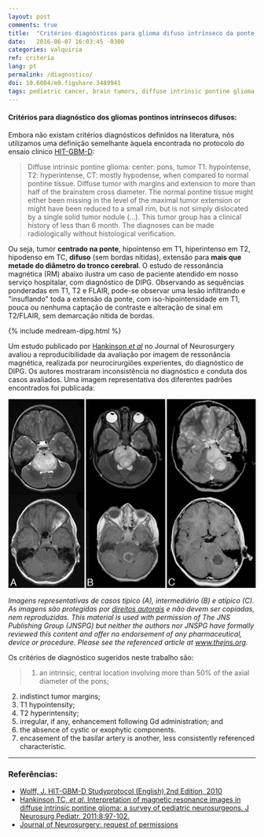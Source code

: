 ```yaml
---
layout: post
comments: true
title:  "Critérios diagnósticos para glioma difuso intrínseco da ponte - DIPG"
date:   2016-06-07 16:03:45 -0300
categories: valquiria
ref: criteria
lang: pt
permalink: /diagnostico/
doi: 10.6084/m9.figshare.3489941
tags: pediatric cancer, brain tumors, diffuse intrinsic pontine glioma, clinical trial, diagnostic criteria, project valkyrie
---
```


#### Critérios para diagnóstico dos gliomas pontinos intrínsecos difusos:

Embora não existam critérios diagnósticos definidos na literatura, nós utilizamos uma definição semelhante àquela encontrada no protocolo do ensaio clínico [HIT-GBM-D][hit]:

> Diffuse intrinsic pontine glioma:
  center: pons, tumor T1: hypointense, T2: hyperintense, CT: mostly
  hypodense, when compared to normal pontine tissue. Diffuse tumor with margins
  and extension to more than half of the brainstem cross diameter. The normal
  pontine tissue might either been missing in the level of the maximal tumor
  extension or might have been reduced to a small rim, but is not simply
  dislocated by a single solid tumor nodule (...). This tumor group has a
  clinical history of less than 6 month. The diagnoses can be made
  radiologically without histological verification.

Ou seja, tumor __centrado na ponte__, hipointenso em T1, hiperintenso em T2, hipodenso em TC, __difuso__ (sem bordas nítidas), extensão para __mais que metade do diâmetro do tronco cerebral__. O estudo de ressonância magnética (RM) abaixo ilustra um caso de paciente atendido em nosso serviço hospitalar, com diagnóstico de DIPG. Observando as sequências ponderadas em T1, T2 e FLAIR, pode-se observar uma lesão infiltrando e "insuflando" toda a extensão da ponte, com iso-hipointensidade em T1, pouca ou nenhuma captação de contraste e alteração de sinal em T2/FLAIR, sem demarcação nítida de bordas.

{% include medream-dipg.html %}

Um estudo publicado por [Hankinson _et al_][hankinson] no Journal of Neurosurgery avaliou a reproducibilidade da avaliação por imagem de ressonância magnética, realizada por neurocirurgiões experientes, do diagnóstico de DIPG. Os autores mostraram inconsistência no diagnóstico e conduta dos casos avaliados. Uma imagem representativa dos diferentes padrões encontrados foi publicada:

![hankinsonetal](/assets/posts/2016-06-07-Diagnostic-criteria-for-DIPG/0080097f1.jpg)

*Imagens representativas de casos típico (A), intermediário (B) e atípico (C). As imagens são protegidas por [direitos autorais][jns-permission] e não devem ser copiadas, nem reproduzidas.
This material is used with permission of The JNS Publishing Group (JNSPG) but neither the authors nor JNSPG have formally reviewed this content and offer no endorsement of any pharmaceutical, device or procedure. Please see the referenced article at www.thejns.org.*

 Os critérios de diagnóstico sugeridos neste trabalho são:

 > 1. an intrinsic, central location involving more than 50% of the axial diameter of the pons;
2. indistinct tumor margins;
3. T1 hypointensity;
4. T2 hyperintensity;
5. irregular, if any, enhancement following Gd administration; and
6. the absence of cystic or exophytic components.
7. encasement of the basilar artery is another, less consistently referenced characteristic.

---

### Referências:

- [Wolff, J. HIT-GBM-D Studyprotocol (English) 2nd Edition, 2010][hit]
- [Hankinson TC, _et al_. Interpretation of magnetic
resonance images in diffuse intrinsic pontine glioma: a survey of pediatric
neurosurgeons. J Neurosurg Pediatr. 2011;8:97-102. ][hankinson]
- [Journal of Neurosurgery: request of permissions][jns-permission]

[hit]: https://books.google.com.br/books?id=4CSFAgAAQBAJ&pg=PA5&lpg=PA5&dq=hit-gbm-d&source=bl&ots=AdYIKlDhxE&sig=ep4SGKjsi1xwYjJQuRqnJU2ouHs&hl=pt-BR&sa=X&ved=0ahUKEwikrqLAsOHNAhUDfZAKHTL6AhEQ6AEIMDAC#v=onepage&q=hit-gbm-d&f=false
[hankinson]: http://thejns.org/doi/full/10.3171/2011.4.PEDS1180
[jns-permission]: https://thejns.org/action/permissions
